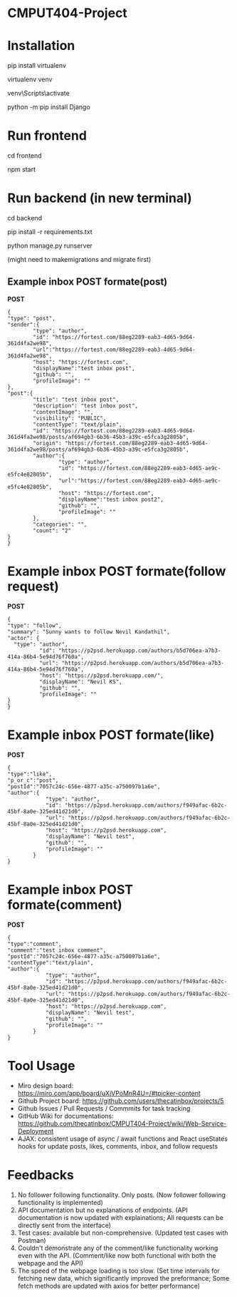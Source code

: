 # CMPUT404-Project

# Installation 
pip install virtualenv

virtualenv venv

venv\Scripts\activate

python -m pip install Django

# Run frontend
cd frontend

npm start

# Run backend (in new terminal)
cd backend

pip install -r requirements.txt

python manage.py runserver 

(might need to makemigrations and migrate first)


## Example inbox POST formate(post) ##
**POST**
```
{
"type": "post",
"sender":{
        "type": "author",
        "id": "https://fortest.com/88eg2289-eab3-4d65-9d64-361d4fa2we98",
        "url":"https://fortest.com/88eg2289-eab3-4d65-9d64-361d4fa2we98",
        "host": "https://fortest.com",
        "displayName":"test inbox post",
        "github": "",
        "profileImage": ""
},
"post":{
        "title": "test inbox post",
        "description": "test inbox post",
        "contentImage": "",
        "visibility": "PUBLIC",
        "contentType": "text/plain",
        "id": "https://fortest.com/88eg2289-eab3-4d65-9d64-361d4fa2we98/posts/af694gb3-6b36-45b3-a39c-e5fca3g2805b",
        "origin": "https://fortest.com/88eg2289-eab3-4d65-9d64-361d4fa2we98/posts/af694gb3-6b36-45b3-a39c-e5fca3g2805b",
        "author":{
                "type": "author",
                "id": "https://fortest.com/88eg2289-eab3-4d65-ae9c-e5fc4e82805b",
                "url":"https://fortest.com/88eg2289-eab3-4d65-ae9c-e5fc4e82805b",
                "host": "https://fortest.com",
                "displayName":"test inbox post2",
                "github": "",
                "profileImage": ""
        },
        "categories": "",
        "count": "2"
}
}
```
# Example inbox POST formate(follow request)
**POST**
```
{
"type": "follow",
"summary": "Sunny wants to follow Nevil Kandathil",
"actor": {
  "type": "author",
          "id": "https://p2psd.herokuapp.com/authors/b5d706ea-a7b3-414a-86b4-5e94d76f760a",
          "url": "https://p2psd.herokuapp.com/authors/b5d706ea-a7b3-414a-86b4-5e94d76f760a",
          "host": "https://p2psd.herokuapp.com/",
          "displayName": "Nevil KS",
          "github": "",
          "profileImage": ""
}
}
```

# Example inbox POST formate(like)
**POST**
```
{
"type":"like",
"p_or_c":"post",
"postId":"7057c24c-656e-4877-a35c-a750097b1a6e",
"author":{
            "type": "author",
            "id": "https://p2psd.herokuapp.com/authors/f949afac-6b2c-45bf-8a0e-325ed41d21d0",
            "url": "https://p2psd.herokuapp.com/authors/f949afac-6b2c-45bf-8a0e-325ed41d21d0",
            "host": "https://p2psd.herokuapp.com",
            "displayName": "Nevil test",
            "github": "",
            "profileImage": ""
        }
}
```
# Example inbox POST formate(comment)
**POST**
```
{
"type":"comment",
"comment":"test inbox comment",
"postId":"7057c24c-656e-4877-a35c-a750097b1a6e",
"contentType":"text/plain",
"author":{
            "type": "author",
            "id": "https://p2psd.herokuapp.com/authors/f949afac-6b2c-45bf-8a0e-325ed41d21d0",
            "url": "https://p2psd.herokuapp.com/authors/f949afac-6b2c-45bf-8a0e-325ed41d21d0",
            "host": "https://p2psd.herokuapp.com",
            "displayName": "Nevil test",
            "github": "",
            "profileImage": ""
        }
}
```

# Tool Usage 
- Miro design board: https://miro.com/app/board/uXjVPoMnR4U=/#tpicker-content
- Github Project board: https://github.com/users/thecatinbox/projects/5 
- Github Issues / Pull Requests / Commmits for task tracking 
- GitHub Wiki for documentations: https://github.com/thecatinbox/CMPUT404-Project/wiki/Web-Service-Deployment 
- AJAX: consistent usage of async / await functions and React useStates hooks for update posts, likes, comments, inbox, and follow requests 

# Feedbacks 
1. No follower following functionality. Only posts. (Now follower following functionality is implemented) 
2. API documentation but no explanations of endpoints. (API documentation is now updated with explainations; All requests can be directly sent from the interface)
3. Test cases: available but non-comprehensive. (Updated test cases with Postman) 
4. Couldn't demonstrate any of the comment/like functionality working even with the API. (Comment/like now both functional with both the webpage and the API) 
5. The speed of the webpage loading is too slow. (Set time intervals for fetching new data, which significantly improved the preformance; Some fetch methods are updated with axios for better performance) 
